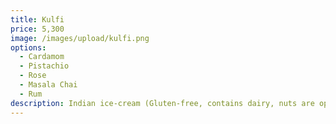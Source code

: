 ```yaml
---
title: Kulfi
price: 5,300
image: /images/upload/kulfi.png
options:
  - Cardamom
  - Pistachio
  - Rose
  - Masala Chai
  - Rum
description: Indian ice-cream (Gluten-free, contains dairy, nuts are optional)
---
```

